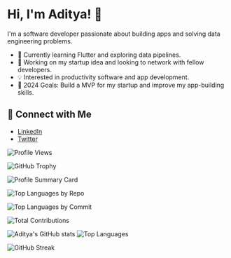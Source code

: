 # Hi, I'm Aditya! 👋

I'm a software developer passionate about building apps and solving data engineering problems.

- 🌱 Currently learning Flutter and exploring data pipelines.
- 🚀 Working on my startup idea and looking to network with fellow developers.
- 💡 Interested in productivity software and app development.
- 🎯 2024 Goals: Build a MVP for my startup and improve my app-building skills.

## 🔗 Connect with Me
- [LinkedIn](https://www.linkedin.com/in/aditya-tiwari-587833203/)
- [Twitter](https://x.com/Aditya_T007)

![Profile Views](https://komarev.com/ghpvc/?username=Aditya-Tiwari-07&color=blue)

![GitHub Trophy](https://github-profile-trophy.vercel.app/?username=Aditya-Tiwari-07&theme=algolia)

![Profile Summary Card](https://github-profile-summary-cards.vercel.app/api/cards/profile-details?username=Aditya-Tiwari-07)

![Top Languages by Repo](https://github-profile-summary-cards.vercel.app/api/cards/repos-per-language?username=Aditya-Tiwari-07&theme=radical)

![Top Languages by Commit](https://github-profile-summary-cards.vercel.app/api/cards/most-commit-language?username=Aditya-Tiwari-07&theme=radical)

![Total Contributions](https://github-profile-summary-cards.vercel.app/api/cards/productive-time?username=Aditya-Tiwari-07&theme=radical)

![Aditya's GitHub stats](https://github-readme-stats.vercel.app/api?username=Aditya-Tiwari-07&show_icons=true)       ![Top Languages](https://github-readme-stats.vercel.app/api/top-langs/?username=Aditya-Tiwari-07&layout=compact&theme=radical)

![GitHub Streak](https://github-readme-streak-stats.herokuapp.com/?user=Aditya-Tiwari-07&theme=radical)

